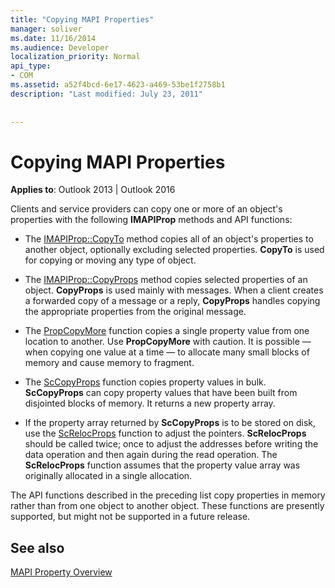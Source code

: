 ```yaml
---
title: "Copying MAPI Properties"
manager: soliver
ms.date: 11/16/2014
ms.audience: Developer
localization_priority: Normal
api_type:
- COM
ms.assetid: a52f4bcd-6e17-4623-a469-53be1f2758b1
description: "Last modified: July 23, 2011"
 
 
---
```


# Copying MAPI Properties

  
  
**Applies to**: Outlook 2013 | Outlook 2016 
  
Clients and service providers can copy one or more of an object's properties with the following **IMAPIProp** methods and API functions: 
  
- The [IMAPIProp::CopyTo](imapiprop-copyto.md) method copies all of an object's properties to another object, optionally excluding selected properties. **CopyTo** is used for copying or moving any type of object. 
    
- The [IMAPIProp::CopyProps](imapiprop-copyprops.md) method copies selected properties of an object. **CopyProps** is used mainly with messages. When a client creates a forwarded copy of a message or a reply, **CopyProps** handles copying the appropriate properties from the original message. 
    
- The [PropCopyMore](propcopymore.md) function copies a single property value from one location to another. Use **PropCopyMore** with caution. It is possible — when copying one value at a time — to allocate many small blocks of memory and cause memory to fragment. 
    
- The [ScCopyProps](sccopyprops.md) function copies property values in bulk. **ScCopyProps** can copy property values that have been built from disjointed blocks of memory. It returns a new property array. 
    
- If the property array returned by **ScCopyProps** is to be stored on disk, use the [ScRelocProps](screlocprops.md) function to adjust the pointers. **ScRelocProps** should be called twice; once to adjust the addresses before writing the data operation and then again during the read operation. The **ScRelocProps** function assumes that the property value array was originally allocated in a single allocation. 
    
The API functions described in the preceding list copy properties in memory rather than from one object to another object. These functions are presently supported, but might not be supported in a future release.
  
## See also



[MAPI Property Overview](mapi-property-overview.md)

